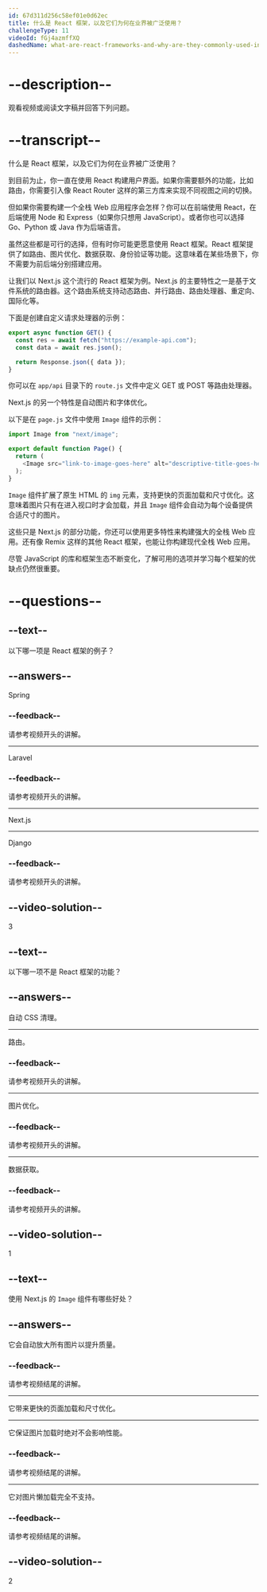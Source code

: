```yaml
---
id: 67d311d256c58ef01e0d62ec
title: 什么是 React 框架，以及它们为何在业界被广泛使用？
challengeType: 11
videoId: fGj4azmffXQ
dashedName: what-are-react-frameworks-and-why-are-they-commonly-used-in-the-industry
---
```


# --description--

观看视频或阅读文字稿并回答下列问题。

# --transcript--

什么是 React 框架，以及它们为何在业界被广泛使用？

到目前为止，你一直在使用 React 构建用户界面。如果你需要额外的功能，比如路由，你需要引入像 React Router 这样的第三方库来实现不同视图之间的切换。

但如果你需要构建一个全栈 Web 应用程序会怎样？你可以在前端使用 React，在后端使用 Node 和 Express（如果你只想用 JavaScript）。或者你也可以选择 Go、Python 或 Java 作为后端语言。

虽然这些都是可行的选择，但有时你可能更愿意使用 React 框架。React 框架提供了如路由、图片优化、数据获取、身份验证等功能。这意味着在某些场景下，你不需要为前后端分别搭建应用。

让我们以 Next.js 这个流行的 React 框架为例。Next.js 的主要特性之一是基于文件系统的路由器。这个路由系统支持动态路由、并行路由、路由处理器、重定向、国际化等。

下面是创建自定义请求处理器的示例：

```js
export async function GET() {
  const res = await fetch("https://example-api.com");
  const data = await res.json();

  return Response.json({ data });
}
```

你可以在 `app/api` 目录下的 `route.js` 文件中定义 GET 或 POST 等路由处理器。

Next.js 的另一个特性是自动图片和字体优化。

以下是在 `page.js` 文件中使用 `Image` 组件的示例：

```js
import Image from "next/image";

export default function Page() {
  return (
    <Image src="link-to-image-goes-here" alt="descriptive-title-goes-here" />
  );
}
```

`Image` 组件扩展了原生 HTML 的 `img` 元素，支持更快的页面加载和尺寸优化。这意味着图片只有在进入视口时才会加载，并且 `Image` 组件会自动为每个设备提供合适尺寸的图片。

这些只是 Next.js 的部分功能，你还可以使用更多特性来构建强大的全栈 Web 应用。还有像 Remix 这样的其他 React 框架，也能让你构建现代全栈 Web 应用。

尽管 JavaScript 的库和框架生态不断变化，了解可用的选项并学习每个框架的优缺点仍然很重要。

# --questions--

## --text--

以下哪一项是 React 框架的例子？

## --answers--

Spring

### --feedback--

请参考视频开头的讲解。

---

Laravel

### --feedback--

请参考视频开头的讲解。

---

Next.js

---

Django

### --feedback--

请参考视频开头的讲解。

## --video-solution--

3

## --text--

以下哪一项不是 React 框架的功能？

## --answers--

自动 CSS 清理。

---

路由。

### --feedback--

请参考视频开头的讲解。

---

图片优化。

### --feedback--

请参考视频开头的讲解。

---

数据获取。

### --feedback--

请参考视频开头的讲解。

## --video-solution--

1

## --text--

使用 Next.js 的 `Image` 组件有哪些好处？

## --answers--

它会自动放大所有图片以提升质量。

### --feedback--

请参考视频结尾的讲解。

---

它带来更快的页面加载和尺寸优化。

---

它保证图片加载时绝对不会影响性能。

### --feedback--

请参考视频结尾的讲解。

---

它对图片懒加载完全不支持。

### --feedback--

请参考视频结尾的讲解。

## --video-solution--

2


